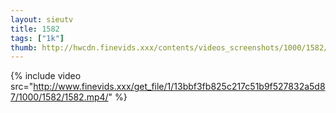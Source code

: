 ```yaml
--- 
layout: sieutv
title: 1582
tags: ["1k"]
thumb: http://hwcdn.finevids.xxx/contents/videos_screenshots/1000/1582/preview.mp4.jpg
---
```

{% include video src="http://www.finevids.xxx/get_file/1/13bbf3fb825c217c51b9f527832a5d87/1000/1582/1582.mp4/" %} 
